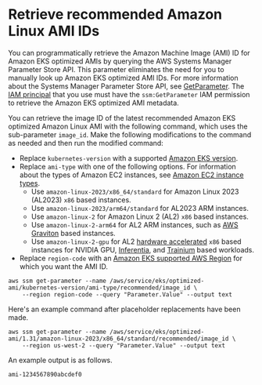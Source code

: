 # Retrieve recommended Amazon Linux AMI IDs<a name="retrieve-ami-id"></a>

You can programmatically retrieve the Amazon Machine Image \(AMI\) ID for Amazon EKS optimized AMIs by querying the AWS Systems Manager Parameter Store API\. This parameter eliminates the need for you to manually look up Amazon EKS optimized AMI IDs\. For more information about the Systems Manager Parameter Store API, see [GetParameter](https://docs.aws.amazon.com/systems-manager/latest/APIReference/API_GetParameter.html)\. The [IAM principal](https://docs.aws.amazon.com/IAM/latest/UserGuide/id_roles.html#iam-term-principal) that you use must have the `ssm:GetParameter` IAM permission to retrieve the Amazon EKS optimized AMI metadata\.

You can retrieve the image ID of the latest recommended Amazon EKS optimized Amazon Linux AMI with the following command, which uses the sub\-parameter `image_id`\. Make the following modifications to the command as needed and then run the modified command:
+ Replace `kubernetes-version` with a supported [Amazon EKS version](platform-versions.md)\.
+ Replace `ami-type` with one of the following options\. For information about the types of Amazon EC2 instances, see [Amazon EC2 instance types](https://docs.aws.amazon.com/AWSEC2/latest/UserGuide/instance-types.html)\.
  + Use `amazon-linux-2023/x86_64/standard` for Amazon Linux 2023 \(AL2023\) `x86` based instances\.
  + Use `amazon-linux-2023/arm64/standard` for AL2023 ARM instances\.
  + Use `amazon-linux-2` for Amazon Linux 2 \(AL2\) `x86` based instances\.
  + Use `amazon-linux-2-arm64` for AL2 ARM instances, such as [AWS Graviton](https://aws.amazon.com/ec2/graviton/) based instances\.
  + Use `amazon-linux-2-gpu` for AL2 [hardware accelerated](https://docs.aws.amazon.com/AWSEC2/latest/UserGuide/accelerated-computing-instances.html) `x86` based instances for NVIDIA GPU, [Inferentia](https://aws.amazon.com/machine-learning/inferentia/), and [Trainium](https://aws.amazon.com/machine-learning/trainium/) based workloads\.
+ Replace `region-code` with an [Amazon EKS supported AWS Region](https://docs.aws.amazon.com/general/latest/gr/eks.html) for which you want the AMI ID\.

```
aws ssm get-parameter --name /aws/service/eks/optimized-ami/kubernetes-version/ami-type/recommended/image_id \
    --region region-code --query "Parameter.Value" --output text
```

Here's an example command after placeholder replacements have been made\.

```
aws ssm get-parameter --name /aws/service/eks/optimized-ami/1.31/amazon-linux-2023/x86_64/standard/recommended/image_id \
    --region us-west-2 --query "Parameter.Value" --output text
```

An example output is as follows\.

```
ami-1234567890abcdef0
```